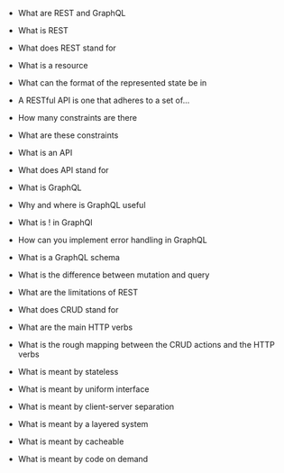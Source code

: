 
* What are REST and GraphQL
* What is REST
* What does REST stand for
* What is a resource
* What can the format of the represented state be in
* A RESTful API is one that adheres to a set of...

* How many constraints are there
* What are these constraints
* What is an API
* What does API stand for
* What is GraphQL
* Why and where is GraphQL useful
* What is ! in GraphQl
* How can you implement error handling in GraphQL
* What is a GraphQL schema
* What is the difference between mutation and query
* What are the limitations of REST
* What does CRUD stand for
* What are the main HTTP verbs
* What is the rough mapping between the CRUD actions and the HTTP verbs
* What is meant by stateless
* What is meant by uniform interface
* What is meant by client-server separation
* What is meant by a layered system
* What is meant by cacheable
* What is meant by code on demand